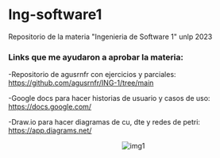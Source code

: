 # Ing-software1
Repositorio de la materia "Ingenieria de Software 1" unlp 2023

### Links que me ayudaron a aprobar la materia:
-Repositorio de agusrnfr con ejercicios y parciales:  
https://github.com/agusrnfr/ING-1/tree/main

-Google docs para hacer historias de usuario y casos de uso:
https://docs.google.com/

-Draw.io para hacer diagramas de cu, dte y redes de petri:  
https://app.diagrams.net/

<p align="center">
    <img src= "https://i.postimg.cc/RFj3cHcM/1.jpg" alt = "img1"/>
</p>